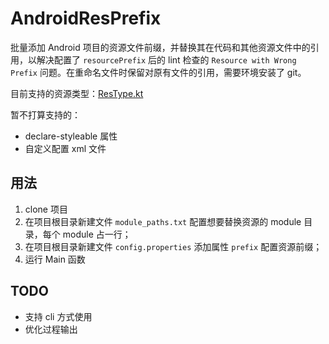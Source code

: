 # AndroidResPrefix

批量添加 Android 项目的资源文件前缀，并替换其在代码和其他资源文件中的引用，以解决配置了 `resourcePrefix` 后的 lint 检查的 `Resource with Wrong Prefix` 问题。在重命名文件时保留对原有文件的引用，需要环境安装了 git。

目前支持的资源类型：[ResType.kt](src/main/kotlin/com/twiceyuan/script/android/res/prefix/bean/ResType.kt)

暂不打算支持的：

- declare-styleable 属性
- 自定义配置 xml 文件

## 用法

1. clone 项目
2. 在项目根目录新建文件 `module_paths.txt` 配置想要替换资源的 module 目录，每个 module 占一行；
3. 在项目根目录新建文件 `config.properties` 添加属性 `prefix` 配置资源前缀；
4. 运行 Main 函数

## TODO

- 支持 cli 方式使用
- 优化过程输出
